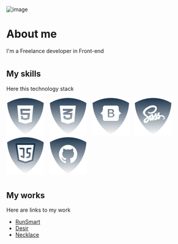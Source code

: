 ![image](https://www.leanyou.pl/wp-content/uploads/2020/08/MTM-Methods-Time-Measurement-1024x390.jpg)

# <h1>About me</h1>

<p>I'm a Freelance developer in Front-end</p>

# <h2>My skills</h2>

<p>Here this technology stack</p>

![html5](./img/html.svg) &nbsp;
![css](./img/css.svg) &nbsp;
![Botstrap](./img/bootstrap.svg) &nbsp;
![Sass](./img/sass.svg) &nbsp;
![JS](./img/js.svg) &nbsp;
![Github](./img/github.svg) &nbsp;

<!--
![ReactJS](./img/reactjs.svg) &nbsp;
![NodeJS](./img/nodejs.svg) &nbsp;
-->

# <h2>My works</h2>
<p>Here are links to my work</p>
<ul>
  <li><a href="https://github.com/JSDID/RunSmart">RunSmart</a></li>
  <li><a href="https://github.com/JSDID/Desir/tree/developer">Desir</a></li>
  <li><a href="https://github.com/JSDID/Necklace">Necklace</a></li>
</ul>
